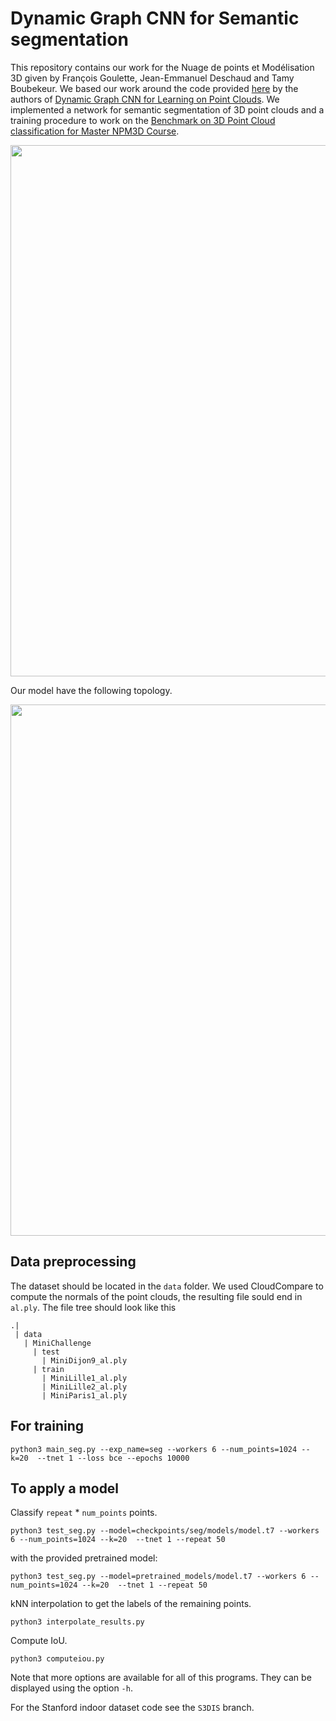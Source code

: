 # Dynamic Graph CNN for Semantic segmentation
This repository contains our work for the Nuage de points et Modélisation 3D given by François Goulette, Jean-Emmanuel Deschaud and Tamy Boubekeur. We based our work around the code provided [here](https://github.com/WangYueFt/dgcnn) by the authors of [Dynamic Graph CNN for Learning on Point Clouds](https://arxiv.org/abs/1801.07829). We implemented a network for semantic segmentation of 3D point clouds and a training procedure to work on the [Benchmark on 3D Point Cloud classification for Master NPM3D Course](https://npm3d.fr/benchmark-for-master-course-on-3d-point-clouds).

<img src='res.png' width=850>

Our model have the following topology.

<img src='model.png' width=850>

## Data preprocessing
The dataset should be located in the ```data``` folder. We used CloudCompare to compute the normals of the point clouds, the resulting file sould end in ```al.ply```. The file tree should look like this
```
.|
 | data
   | MiniChallenge
     | test
       | MiniDijon9_al.ply
     | train
       | MiniLille1_al.ply
       | MiniLille2_al.ply
       | MiniParis1_al.ply
```

## For training
```
python3 main_seg.py --exp_name=seg --workers 6 --num_points=1024 --k=20  --tnet 1 --loss bce --epochs 10000
```


## To apply a model
Classify ```repeat``` * ```num_points``` points.
```
python3 test_seg.py --model=checkpoints/seg/models/model.t7 --workers 6 --num_points=1024 --k=20  --tnet 1 --repeat 50
```
with the provided pretrained model:
```
python3 test_seg.py --model=pretrained_models/model.t7 --workers 6 --num_points=1024 --k=20  --tnet 1 --repeat 50
```

kNN interpolation to get the labels of the remaining points.
```
python3 interpolate_results.py
```

Compute IoU.
```
python3 computeiou.py
```

Note that more options are available for all of this programs. They can be displayed using the option ```-h```.

For the Stanford indoor dataset code see the ```S3DIS``` branch.

